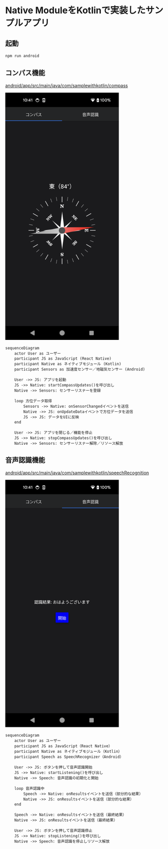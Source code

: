 # Native ModuleをKotlinで実装したサンプルアプリ

## 起動

```bash
npm run android
```

## コンパス機能

[android/app/src/main/java/com/samplewithkotlin/compass](./android/app/src/main/java/com/samplewithkotlin/compass)

<img src="./screenshots/compass.png" alt="compass_screenshot" width=360 />

```mermaid
sequenceDiagram
    actor User as ユーザー
    participant JS as JavaScript (React Native)
    participant Native as ネイティブモジュール (Kotlin)
    participant Sensors as 加速度センサー／地磁気センサー (Android)

    User ->> JS: アプリを起動
    JS ->> Native: startCompassUpdates()を呼び出し
    Native ->> Sensors: センサーリスナーを登録

    loop 方位データ取得
        Sensors ->> Native: onSensorChangedイベントを送信
        Native ->> JS: onUpdateDataイベントで方位データを送信
        JS ->> JS: データをUIに反映
    end

    User ->> JS: アプリを閉じる／機能を停止
    JS ->> Native: stopCompassUpdates()を呼び出し
    Native ->> Sensors: センサーリスナー解除／リソース解放
```

## 音声認識機能

[android/app/src/main/java/com/samplewithkotlin/speechRecognition](./android/app/src/main/java/com/samplewithkotlin/speechRecognition)

<img src="./screenshots/voice-recognition.png" alt="voice-recognition_screenshot" width=360 />

```mermaid
sequenceDiagram
    actor User as ユーザー
    participant JS as JavaScript（React Native）
    participant Native as ネイティブモジュール（Kotlin）
    participant Speech as SpeechRecognizer（Android）

    User ->> JS: ボタンを押して音声認識開始
    JS ->> Native: startListening()を呼び出し
    Native ->> Speech: 音声認識の初期化と開始

    loop 音声認識中
        Speech ->> Native: onResultsイベントを送信（部分的な結果）
        Native ->> JS: onResultsイベントを送信（部分的な結果）
    end

    Speech ->> Native: onResultsイベントを送信（最終結果）
    Native ->> JS: onResultsイベントを送信（最終結果）

    User ->> JS: ボタンを押して音声認識停止
    JS ->> Native: stopListening()を呼び出し
    Native ->> Speech: 音声認識を停止しリソース解放
```
